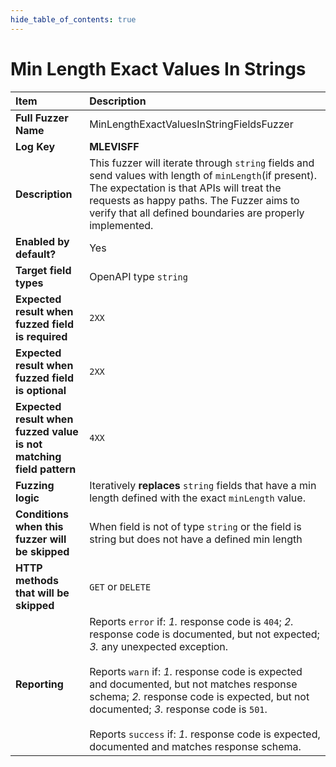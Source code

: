```yaml
--- 
hide_table_of_contents: true
---
```


# Min Length Exact Values In Strings

| Item                                                                | Description                                                                                                                                                                                                                                                                                                                                                                                                                                 |
|:--------------------------------------------------------------------|:--------------------------------------------------------------------------------------------------------------------------------------------------------------------------------------------------------------------------------------------------------------------------------------------------------------------------------------------------------------------------------------------------------------------------------------------|
| **Full Fuzzer Name**                                                | MinLengthExactValuesInStringFieldsFuzzer                                                                                                                                                                                                                                                                                                                                                                                                    |
| **Log Key**                                                         | **MLEVISFF**                                                                                                                                                                                                                                                                                                                                                                                                                                |
| **Description**                                                     | This fuzzer will iterate through `string` fields and send values with length of `minLength`(if present). The expectation is that APIs will treat the requests as happy paths. The Fuzzer aims to verify that all defined boundaries are properly implemented.                                                                                                                                                                               |
| **Enabled by default?**                                             | Yes                                                                                                                                                                                                                                                                                                                                                                                                                                         |
| **Target field types**                                              | OpenAPI type `string`                                                                                                                                                                                                                                                                                                                                                                                                                       |
| **Expected result when fuzzed field is required**                   | `2XX`                                                                                                                                                                                                                                                                                                                                                                                                                                       |
| **Expected result when fuzzed field is optional**                   | `2XX`                                                                                                                                                                                                                                                                                                                                                                                                                                       |
| **Expected result when fuzzed value is not matching field pattern** | `4XX`                                                                                                                                                                                                                                                                                                                                                                                                                                       |
| **Fuzzing logic**                                                   | Iteratively **replaces** `string` fields that have a min length defined with the exact `minLength` value.                                                                                                                                                                                                                                                                                                                                   |
| **Conditions when this fuzzer will be skipped**                     | When field is not of type `string` or the field is string but does not have a defined min length                                                                                                                                                                                                                                                                                                                                            |
| **HTTP methods that will be skipped**                               | `GET` or `DELETE`                                                                                                                                                                                                                                                                                                                                                                                                                           |
| **Reporting**                                                       | Reports `error` if: *1.* response code is `404`; *2.* response code is documented, but not expected; *3.* any unexpected exception. <br/><br/> Reports `warn` if: *1.* response code is expected and documented, but not matches response schema; *2.* response code is expected, but not documented; *3.* response code is `501`. <br/><br/> Reports `success` if: *1.* response code is expected, documented and matches response schema. | 
